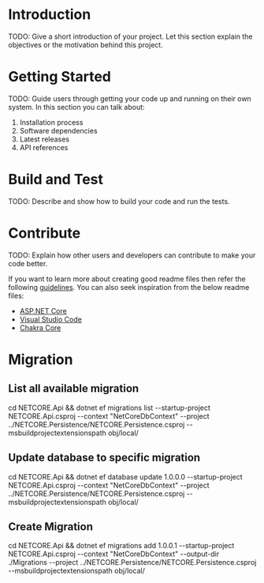 # Introduction 
TODO: Give a short introduction of your project. Let this section explain the objectives or the motivation behind this project. 

# Getting Started
TODO: Guide users through getting your code up and running on their own system. In this section you can talk about:
1.	Installation process
2.	Software dependencies
3.	Latest releases
4.	API references

# Build and Test
TODO: Describe and show how to build your code and run the tests. 

# Contribute
TODO: Explain how other users and developers can contribute to make your code better. 

If you want to learn more about creating good readme files then refer the following [guidelines](https://docs.microsoft.com/en-us/azure/devops/repos/git/create-a-readme?view=azure-devops). You can also seek inspiration from the below readme files:
- [ASP.NET Core](https://github.com/aspnet/Home)
- [Visual Studio Code](https://github.com/Microsoft/vscode)
- [Chakra Core](https://github.com/Microsoft/ChakraCore)

# Migration
## List all available migration
cd NETCORE.Api && dotnet ef migrations list --startup-project NETCORE.Api.csproj --context "NetCoreDbContext" --project ../NETCORE.Persistence/NETCORE.Persistence.csproj --msbuildprojectextensionspath obj/local/

## Update database to specific migration
cd NETCORE.Api && dotnet ef database update 1.0.0.0 --startup-project NETCORE.Api.csproj --context "NetCoreDbContext" --project ../NETCORE.Persistence/NETCORE.Persistence.csproj --msbuildprojectextensionspath obj/local/

## Create Migration
cd NETCORE.Api && dotnet ef migrations add 1.0.0.1  --startup-project NETCORE.Api.csproj --context "NetCoreDbContext" --output-dir ./Migrations --project ../NETCORE.Persistence/NETCORE.Persistence.csproj --msbuildprojectextensionspath obj/local/
